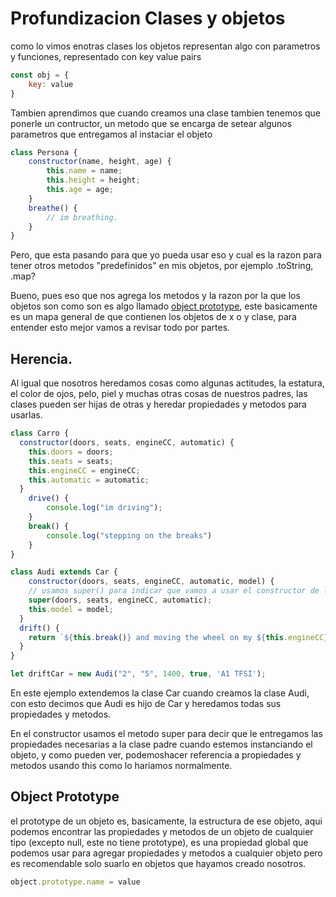 # Profundizacion Clases y objetos
como lo vimos enotras clases los objetos representan algo con parametros y funciones, representado con key value pairs
```javascript
const obj = {
    key: value
}
```
Tambien aprendimos que cuando creamos una clase tambien tenemos que ponerle un contructor, un metodo que se encarga de setear algunos parametros que entregamos al instaciar el objeto

```javascript
class Persona {
    constructor(name, height, age) {
        this.name = name;
        this.height = height;
        this.age = age;
    }
    breathe() {
        // im breathing.
    }
}
```

Pero, que esta pasando para que yo pueda usar eso y cual es la razon para tener otros metodos "predefinidos" en mis objetos, por ejemplo .toString, .map?

Bueno, pues eso que nos agrega los metodos y la razon por la que los objetos son como son es algo llamado [object prototype](https://developer.mozilla.org/en-US/docs/Learn/JavaScript/Objects/Object_prototypes), este basicamente es un mapa general de que contienen los objetos de x o y clase, para entender esto mejor vamos a revisar todo por partes.

## Herencia.
Al igual que nosotros heredamos cosas como algunas actitudes, la estatura, el color de ojos, pelo, piel y muchas otras cosas de nuestros padres, las clases pueden ser hijas de otras y heredar propiedades y metodos para usarlas.

```javascript
class Carro {
  constructor(doors, seats, engineCC, automatic) {
    this.doors = doors;
    this.seats = seats;
    this.engineCC = engineCC;
    this.automatic = automatic;
  }
    drive() {
        console.log("im driving");
    }
    break() {
        console.log("stepping on the breaks")
    }
}

class Audi extends Car {
    constructor(doors, seats, engineCC, automatic, model) {
    // usamos super() para indicar que vamos a usar el constructor de la clase padre
    super(doors, seats, engineCC, automatic);
    this.model = model;
  }
  drift() {
    return `${this.break()} and moving the wheel on my ${this.engineCC} cc Audi${this.model}`;
  }
}

let driftCar = new Audi("2", "5", 1400, true, 'A1 TFSI');
```
En este ejemplo extendemos la clase Car cuando creamos la clase Audi, con esto decimos que Audi es hijo de Car y heredamos todas sus propiedades y metodos.

En el constructor usamos el metodo super para decir que le entregamos las propiedades necesarias a la clase padre cuando estemos instanciando el objeto, y como pueden ver, podemoshacer referencia a propiedades y metodos usando this como lo hariamos normalmente.

## Object Prototype
el prototype de un objeto es, basicamente, la estructura de ese objeto, aqui podemos encontrar las propiedades y metodos de un objeto de cualquier tipo (excepto null, este no tiene prototype), es una propiedad global que podemos usar para agregar propiedades y metodos a cualquier objeto pero es recomendable solo suarlo en objetos que hayamos creado nosotros.

```javascript
object.prototype.name = value
```